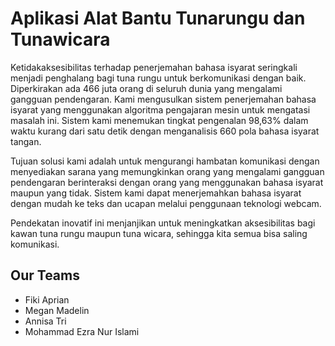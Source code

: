 # Aplikasi Alat Bantu Tunarungu dan Tunawicara

Ketidakaksesibilitas terhadap penerjemahan bahasa isyarat seringkali menjadi penghalang bagi tuna rungu untuk berkomunikasi dengan baik. Diperkirakan ada 466 juta orang di seluruh dunia yang mengalami gangguan pendengaran. Kami mengusulkan sistem penerjemahan bahasa isyarat yang menggunakan algoritma pengajaran mesin untuk mengatasi masalah ini. Sistem kami menemukan tingkat pengenalan 98,63% dalam waktu kurang dari satu detik dengan menganalisis 660 pola bahasa isyarat tangan.

Tujuan solusi kami adalah untuk mengurangi hambatan komunikasi dengan menyediakan sarana yang memungkinkan orang yang mengalami gangguan pendengaran berinteraksi dengan orang yang menggunakan bahasa isyarat maupun yang tidak. Sistem kami dapat menerjemahkan bahasa isyarat dengan mudah ke teks dan ucapan melalui penggunaan teknologi webcam.

Pendekatan inovatif ini menjanjikan untuk meningkatkan aksesibilitas bagi kawan tuna rungu maupun tuna wicara, sehingga kita semua bisa saling komunikasi.

## Our Teams

- Fiki Aprian
- Megan Madelin
- Annisa Tri
- Mohammad Ezra Nur Islami
